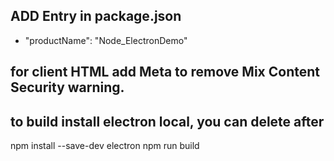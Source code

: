 ## ADD Entry in package.json
- "productName": "Node_ElectronDemo"

## for client HTML add Meta to remove Mix Content Security warning.
<meta http-equiv="Content-Security-Policy" content="script-src 'self'">


## to build install electron local, you can delete after
npm install --save-dev electron
npm run build